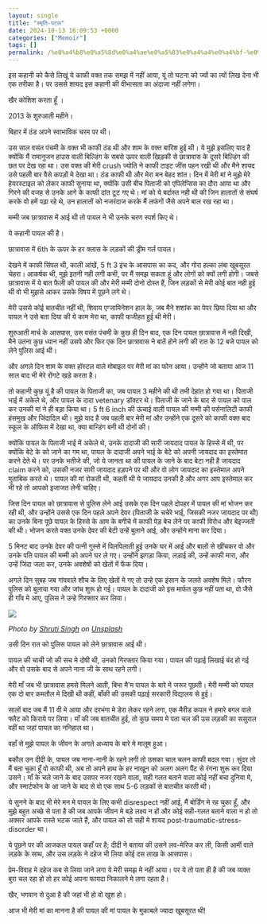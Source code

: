 ```yaml
---
layout: single
title: "स्मृति-पटल"
date: 2024-10-13 16:09:53 +0000
categories: ["Memoir"]
tags: []
permalink: /%e0%a4%b8%e0%a5%8d%e0%a4%ae%e0%a5%83%e0%a4%a4%e0%a4%bf-%e0%a4%aa%e0%a4%9f%e0%a4%b2/
---
```



इस कहानी को कैसे लिखूं ये काफी वक्त तक समझ में नहीं आया, यूं तो घटना को ज्यों का त्यों लिख देना भी एक तरीका है। पर उससे शायद इस कहानी की वीभत्सता का अंदाजा नहीं लगेगा। 





खैर कोशिश करता हूँ ।









2013 के शुरुआती महीने।





बिहार में ठंड अपने स्वाभाविक चरम पर थी। 





उस साल वसंत पंचमी के वक्त भी काफी ठंड थी और शाम के वक्त बारिश हुई थी। ये मुझे इसलिए याद है क्योंकि मैं रामानुजन हाउस वाली बिल्डिंग के सबसे ऊपर वाली खिड़की से छात्रावास के दूसरे बिल्डिंग की छत पर देख रहा था। उस वक्त की मेरी crush ज्योति ने काफी टाइट जींस पहन रखी थी और मैने शायद उसे पहली बार वैसे कपड़ों मे देखा था। ठंड काफी थी और मेरा मन बेहद शांत। दिन में मेरी मां ने मुझे मेरे हेयरस्टाइल को लेकर काफी सुनाया था, क्योंकि उसी बीच पिताजी को एपिलेप्सिस का दौरा आया था और गिरने की वजह से उनके आगे के काफी दांत टूट गए थे। मां को ये बर्दास्त नही थी की जिन हालातों से संघर्ष करके वो हमें पढ़ा रहे थे, उन हालातों को नजरंदाज करके मैं लफंगों जैसे अपने बाल रख रहा था।





मम्मी जब छात्रावास में आई थी तो पायल ने भी उनके चरण स्पर्श किए थे।





ये कहानी पायल की है।





छात्रावास में 6th के ऊपर के हर क्लास के लड़कों की ड्रीम गर्ल पायल।





देखने में काफी सिंपल थी, काली आंखें, 5 ft 3 इंच के आसपास का कद, और गोरा हल्का लंबा खूबसूरत चेहरा। आकर्षक थी, मुझे इतनी नही लगी कभी, पर मैं समझ सकता हूं और लोगों को क्यों लगी होगी। जबसे छात्रावास में ये बात फैली की पायल की और मेरी मम्मी दोनो दोस्त हैं, जिन लड़कों से मेरी कोई बात नही हुई थी वो भी मुझसे आकर उसके विषय में पूछने लगे थे।





मेरी उससे कोई बातचीत नहीं थी, शिवाय एग्जामिनेशन हाल के, जब मैने शशांक का पेपर छिपा दिया था और पायल ने उसे बता दिया की ये काम मेरा था, काफी फजीहत हुई थी मेरी।





शुरुआती मार्च के आसपास, उस वसंत पंचमी के कुछ ही दिन बाद, एक दिन पायल छात्रावास में नही दिखी, मैने उतना कुछ ध्यान नहीं उसपे और फिर एक दिन छात्रावास ने बातें होने लगी की रात के 12 बजे पायल को लेने पुलिस आई थी।





और अगले दिन शाम के वक्त हॉस्टल वाले मोबाइल पर मेरी मां का फोन आया। उन्होंने जो बताया आज 11 साल बाद भी मेरे रोंगटे खड़े करता है।





तो कहानी कुछ यूं है की पायल के पिताजी का, जब पायल 3 महीने की थी तभी देहांत हो गया था। पिताजी भाई में अकेले थे, और पायल के दादा vetenary डॉक्टर थे। पिताजी के जाने के बाद से पायल को पाल कर उनकी मां ने ही बड़ा किया था। 5 ft 6 inch की ऊंचाई वाली पायल की मम्मी की पर्सनालिटी काफी हंसमुख और जिंदादिल थी। मुझे याद है जब पहली बार मेरी मां और उन्होंने एक दूसरे को काफी वक्त बाद स्कूल के ऑफिस में देखा था, क्या बान्डिंग बनी थी दोनों की।





क्योंकि पायल के पिताजी भाई में अकेले थे, उनके दादाजी की सारी जायदाद पायल के हिस्से में थी, पर क्योंकि बेटे के को जाने का गम था, पायल के दादाजी अपने भाई के बेटे को अपनी जायदाद का इस्तेमात करने देते थे। पर उनके भतीजे की, जो ये जानता था की पायल के जाने के बाद बेटा नही है जायदाद claim करने को, उसकी नजर सारी जायदाद हड़पने पर थी और वो लोग जायदाद का इस्तेमाल अपने मुताबिक करते थे। पायल की मां रोकती थी, कहती थी ये जायदाद उनकी है और अगर आप इस्तेमाल कर भी रहे तो आपको इजाजत लेनी चाहिए।





जिस दिन पायल को छात्रावास से पुलिस लेने आई उसके एक दिन पहले दोपहर में पायल की मां भोजन कर रही थी, और उन्होंने उससे एक दिन पहले अपने देवर (पिताजी के चचेरे भाई, जिसकी नजर जायदाद पर थी) का उनके बिना पूछे पायल के हिस्से के आम के बगीचे में काफी पेड़ बेच लेने पर काफी विरोध और बेइज्जती की थी। भोजन करते वक्त उनके देवर की बेटी उन्हें बुलाने आई, और उन्होंने माना कर दिया।





5 मिनट बाद उनके देवर की पत्नी गुस्से में पिलपिलाती हुई उनके घर में आई और बालों से खींचकर वो और उनके पति पायल की मम्मी को अपने घर ले गए। उन्होंने झगड़ा किया, लड़ाई की, उन्हें काफी मारा, और उन्हें जिंदा जला कर, उनके अवशेषों को खेतों में फेंक दिया।





अगले दिन सुबह जब गांववाले शौच के लिए खेतों मे गए तो उन्हे एक इंसान के जलते अवशेष मिले। फौरन पुलिस को बुलाया गया और जांच शुरू हो गई। पायल के दादाजी को इस मार्फत कुछ नहीं पता था, वो जैसे ही गाँव मे आए, पुलिस ने उन्हे गिरफ्तार कर लिया।





![](https://withbhaskar.wordpress.com/wp-content/uploads/2024/10/shruti-singh-ilp4a4xcfuu-unsplash.jpg?w=640)

*Photo by [Shruti Singh](https://unsplash.com/@halyzia?utm_content=creditCopyText&utm_medium=referral&utm_source=unsplash) on [Unsplash](https://unsplash.com/photos/a-blue-tarp-covering-a-wooden-structure-in-a-field-ilp4a4XCFUU?utm_content=creditCopyText&utm_medium=referral&utm_source=unsplash)*



उसी दिन रात को पुलिस पायल को लेने छात्रावास आई थी।





पायल की चाची जो की सच मे दोषी थी, उनको गिरफ्तार किया गया। पायल की पढ़ाई लिखाई बंद हो गई और वो उसके बाद से अपने नाना जी के साथ रहने लगी।





मेरी माँ जब भी छात्रावास हमसे मिलने आती, बिभा मै'म पायल के बारे मे जरूर पूछती। मेरी मम्मी को पायल एक दो बार कमतौल मे दिखी थी कहीं, बाँकी की उसकी पढ़ाई सरकारी विद्यालय से हुई।









सालों बाद जब मैं 11 वी मे आया और दरभंगा मे डेरा लेकर रहने लगा, एक मैरीड कपल ने हमारे बगल वाले फ्लैट को किराये पर लिया। माँ की जब बातचीत हुई, तो कुछ समय मे पता चल की उस लड़की का ससुराल वहीं था जहां पायल का ननिहाल था।





वहाँ से मुझे पायल के जीवन के अगले अध्याय के बारे मे मालूम हुआ।





बकौल उन दीदी के, पायल जब नाना-नानी के रहने लगी तो उसका चाल चलन काफी बदल गया। सुंदर तो मैं बता चुका हूँ वो काफी थी, अब तो अपने हाथ के हर नाखून को अलग अलग पैंट से रंगना शुरू कर दिया उसने। माँ के चले जाने के बाद उसपर नजर रखने वाला, सही गलत बताने वाला कोई नहीं बचा दुनिया मे, और स्मार्टफोन के आ जाने के बाद से वो एक साथ 5-6 लड़कों से बातचीत करती थी।





ये सुनने के बाद भी मेरे मन मे पायल के लिए कभी disrespect नहीं आई, मैं बोर्डिंग मे रह चुका हूँ, और मुझे बहुत अच्छे से पता है की जब आपके जीवन मे बड़े लक्ष्य न हों और कोई सही-गलत बताने वाला न हो तो अक्सर आपके रास्ते भटक जाते हैं, और पायल को तो सही मे शायद post-traumatic-stress-disorder था।





ये पूछने पर की आजकल पायल कहाँ पर है; दीदी ने बताया की उसने लव-मेरिज कर ली, किसी आर्मी वाले लड़के के साथ, और उस लड़के ने दहेज भी लिया कोई दस लाख के आसपास।





प्रेम-विवाह मे दहेज कब से लिया जाने लगा ये मेरी समझ मे नहीं आया। पर ये तो पता ही है की जब व्यक्त बुरा चल रहा हो तो हर कोई अपना फायदा निकालने मे लगा रहता है।





खैर, भगवान से दुआ है की जहां भी हो वो खुश हो।





आज भी मेरी मां का मानना है की पायल की मां पायल के मुकाबले ज्यादा खूबसूरत थी!


